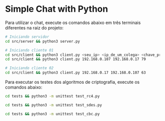 # Simple Chat with Python

Para utilizar o chat, execute os comandos abaixo em três terminais diferentes na raiz do projeto:

```bash
# Iniciando servidor
cd src/server && python3 server.py
```

```bash
# Iniciando cliente 01
cd src/client && python3 client.py <seu_ip> <ip_de_um_colega> <chave_privada>
cd src/client && python3 client.py 192.168.0.107 192.168.0.17 79
```

```bash
# Iniciando cliente 02
cd src/client && python3 client.py 192.168.0.17 192.168.0.107 63
```

Para executar os testes dos algoritmos de criptografia, execute os comandos abaixo:

```bash
cd tests && python3 -m unittest test_rc4.py
```

```bash
cd tests && python3 -m unittest test_sdes.py
```

```bash
cd tests && python3 -m unittest test_cbc.py
```
